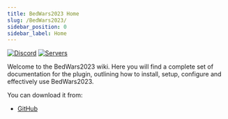 ```yaml
---
title: BedWars2023 Home
slug: /BedWars2023/
sidebar_position: 0
sidebar_label: Home
---
```


[![Discord](https://img.shields.io/discord/760851292826107926)](https://discord.gg/kPaBGwhmjf)
[![Servers](https://img.shields.io/bstats/servers/18317)](https://bstats.org/plugin/bukkit/BedWars2023/)

Welcome to the BedWars2023 wiki. Here you will find a complete set of documentation for the plugin, outlining how to install, setup, configure and effectively use BedWars2023.

You can download it from: 
* [GitHub](https://github.com/tomkeuper/BedWars2023/releases)